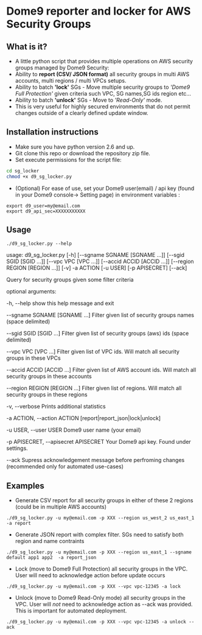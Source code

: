 # Dome9 reporter and locker for AWS Security Groups

## What is it?
- A little python script that provides multiple operations on AWS security groups managed by Dome9 Security:
- Ability to **report (CSV/ JSON format)** all security groups in multi AWS accounts, multi regions / multi VPCs setups.
- Ability to batch **'lock'** SGs - Move multiple security groups to *'Dome9 Full Protection'* given criteria such VPC, SG names,SG ids region etc...
- Ability to batch **'unlock'** SGs - Move to *'Read-Only'* mode.
- This is very useful for highly secured environments that do not permit changes outside of a clearly defined update window.

## Installation instructions
- Make sure you have python version 2.6 and up.
- Git clone this repo or download the repository zip file.
- Set execute permissions for the script file:

```bash
cd sg_locker
chmod +x d9_sg_locker.py
```

- (Optional) For ease of use, set your Dome9 user(email) / api key (found in your Dome9 console-> Setting page) in environment variables : 

```
export d9_user=my@email.com
export d9_api_sec=XXXXXXXXXXX
```

## Usage

```
./d9_sg_locker.py --help
```

usage: d9_sg_locker.py [-h] [--sgname SGNAME [SGNAME ...]]
                       [--sgid SGID [SGID ...]] [--vpc VPC [VPC ...]]
                       [--accid ACCID [ACCID ...]]
                       [--region REGION [REGION ...]] [-v] -a ACTION [-u USER]
                       [-p APISECRET] [--ack]

Query for security groups given some filter criteria

optional arguments:

  -h, --help            show this help message and exit
  
  --sgname SGNAME [SGNAME ...]
                        Filter given list of security groups names (space
                        delimited)
						
  --sgid SGID [SGID ...]
                        Filter given list of security groups (aws) ids (space
                        delimited)
						
  --vpc VPC [VPC ...]   Filter given list of VPC ids. Will match all security
                        groups in these VPCs
						
  --accid ACCID [ACCID ...]
                        Filter given list of AWS account ids. Will match all
                        security groups in these accounts
						
  --region REGION [REGION ...]
                        Filter given list of regions. Will match all security
                        groups in these regions
						
  -v, --verbose         Prints additional statistics
  
  -a ACTION, --action ACTION
                        [report|report_json|lock|unlock]
						
  -u USER, --user USER  Dome9 user name (your email)
  
  -p APISECRET, --apisecret APISECRET
                        Your Dome9 api key. Found under settings.
						
  --ack                 Supress acknowledgement message before perfroming
                        changes (recommended only for automated use-cases)

					
## Examples
* Generate CSV report for all security groups in either of these 2 regions (could be in multiple AWS accounts)

```
./d9_sg_locker.py -u my@email.com -p XXX --region us_west_2 us_east_1 -a report
```

* Generate JSON report with complex filter. SGs need to satisfy both region and name contraints

```
./d9_sg_locker.py -u my@email.com -p XXX --region us_east_1 --sgname default app1 app2  -a report_json
```

* Lock (move to Dome9 Full Protection) all security groups in the VPC. User will need to acknowledge action before update occurs

```
./d9_sg_locker.py -u my@email.com -p XXX --vpc vpc-12345 -a lock
```

* Unlock (move to Dome9 Read-Only mode) all security groups in the VPC. User will *not* need to acknowledge action as --ack was provided. This is important for automated deployment.

```
./d9_sg_locker.py -u my@email.com -p XXX --vpc vpc-12345 -a unlock --ack
```